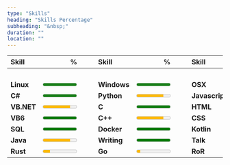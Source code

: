 ```yaml
---
type: "Skills"
heading: "Skills Percentage"
subheading: "&nbsp;"
duration: ""
location: ""
---
```

| **Skill** | **%** |   | **Skill** | **%** |   | **Skill**  | **%** |
|:--------------|----------:|---|:--------------|----------:|---|:---------------|----------:|
| &nbsp;&nbsp;&nbsp;&nbsp;&nbsp;&nbsp;&nbsp; | | &nbsp;&nbsp;&nbsp;&nbsp; | &nbsp;&nbsp;&nbsp;&nbsp;&nbsp;&nbsp;&nbsp;&nbsp; | | &nbsp;&nbsp;&nbsp;&nbsp; |  &nbsp;&nbsp;&nbsp;&nbsp;&nbsp;&nbsp;&nbsp; &nbsp;&nbsp;&nbsp;&nbsp; | |
| **Linux**      | <meter value="1.0" low="20" optimum="50" high="80" title="100%"></meter>       |  | **Windows**    | <meter value="1.0" low="20" optimum="50" high="80" title="100%"></meter>       | | **OSX**        | <meter value="0.3" low="20" optimum="50" high="80" title="30%"></meter>        |
| **C#**         | <meter value="1.0" low="20" optimum="50" high="80" title="100%"></meter>       | | **Python**     | <meter value="0.8" low="20" optimum="50" high="80" title="70%"></meter>        | | **Javascript** | <meter value="1.0" low="20" optimum="50" high="80" title="100%"></meter>       |
| **VB.NET**     | <meter value="0.8" low="20" optimum="50" high="80" title="80%"></meter>        | | **C**          | <meter value="100" low="20" optimum="50" high="80" title="100%"></meter>       | | **HTML**       | <meter value="1.0" low="20" optimum="50" high="80" title="100%"></meter>       |
| **VB6**        | <meter value="1.0" low="20" optimum="50" high="80" title="100%"></meter>       | | **C++**        | <meter value="0.8" low="20" optimum="50" high="80" title="75%"></meter>       | | **CSS**        | <meter value="1.0" low="20" optimum="50" high="80" title="100%"></meter>       |
| **SQL**        | <meter value="1.0" low="20" optimum="50" high="80" title="100%"></meter>       | | **Docker**     | <meter value="1.0" low="20" optimum="50" high="80" title="100%"></meter>       | | **Kotlin**     | <meter value="0.6" low="20" optimum="50" high="80" title="50%"></meter>        |
| **Java**       | <meter value="0.8" low="20" optimum="50" high="80" title="70%"></meter>        | | **Writing**    | <meter value="1" low="20" optimum="50" high="80" title="95%"></meter>       | | **Talk**       | <meter value="0.8" low="20" optimum="50" high="80" title="80%"></meter>        |
| **Rust**       | <meter value="0.2" low="20" optimum="50" high="80" title="20%"></meter>        | | **Go**    | <meter value="0.1" low="20" optimum="50" high="80" title="1%"></meter>       | | **RoR**       | <meter value="0.05" low="20" optimum="50" high="80" title="5%"></meter>        |
